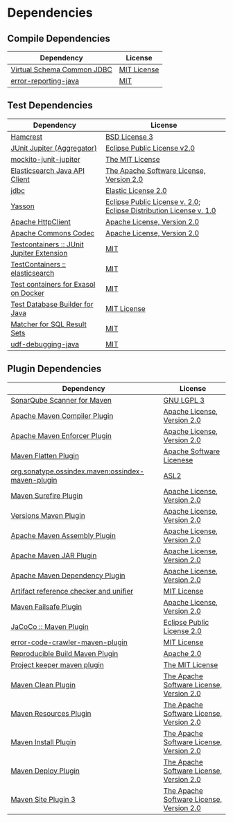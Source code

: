 <!-- @formatter:off -->
# Dependencies

## Compile Dependencies

| Dependency                      | License          |
| ------------------------------- | ---------------- |
| [Virtual Schema Common JDBC][0] | [MIT License][1] |
| [error-reporting-java][2]       | [MIT][3]         |

## Test Dependencies

| Dependency                                      | License                                                                        |
| ----------------------------------------------- | ------------------------------------------------------------------------------ |
| [Hamcrest][4]                                   | [BSD License 3][5]                                                             |
| [JUnit Jupiter (Aggregator)][6]                 | [Eclipse Public License v2.0][7]                                               |
| [mockito-junit-jupiter][8]                      | [The MIT License][9]                                                           |
| [Elasticsearch Java API Client][10]             | [The Apache Software License, Version 2.0][11]                                 |
| [jdbc][12]                                      | [Elastic License 2.0][13]                                                      |
| [Yasson][14]                                    | [Eclipse Public License v. 2.0][15]; [Eclipse Distribution License v. 1.0][16] |
| [Apache HttpClient][17]                         | [Apache License, Version 2.0][18]                                              |
| [Apache Commons Codec][19]                      | [Apache License, Version 2.0][11]                                              |
| [Testcontainers :: JUnit Jupiter Extension][20] | [MIT][21]                                                                      |
| [TestContainers :: elasticsearch][20]           | [MIT][21]                                                                      |
| [Test containers for Exasol on Docker][22]      | [MIT][3]                                                                       |
| [Test Database Builder for Java][23]            | [MIT License][24]                                                              |
| [Matcher for SQL Result Sets][25]               | [MIT][3]                                                                       |
| [udf-debugging-java][26]                        | [MIT][3]                                                                       |

## Plugin Dependencies

| Dependency                                              | License                                        |
| ------------------------------------------------------- | ---------------------------------------------- |
| [SonarQube Scanner for Maven][27]                       | [GNU LGPL 3][28]                               |
| [Apache Maven Compiler Plugin][29]                      | [Apache License, Version 2.0][11]              |
| [Apache Maven Enforcer Plugin][30]                      | [Apache License, Version 2.0][11]              |
| [Maven Flatten Plugin][31]                              | [Apache Software Licenese][11]                 |
| [org.sonatype.ossindex.maven:ossindex-maven-plugin][32] | [ASL2][18]                                     |
| [Maven Surefire Plugin][33]                             | [Apache License, Version 2.0][11]              |
| [Versions Maven Plugin][34]                             | [Apache License, Version 2.0][11]              |
| [Apache Maven Assembly Plugin][35]                      | [Apache License, Version 2.0][11]              |
| [Apache Maven JAR Plugin][36]                           | [Apache License, Version 2.0][11]              |
| [Apache Maven Dependency Plugin][37]                    | [Apache License, Version 2.0][11]              |
| [Artifact reference checker and unifier][38]            | [MIT License][39]                              |
| [Maven Failsafe Plugin][40]                             | [Apache License, Version 2.0][11]              |
| [JaCoCo :: Maven Plugin][41]                            | [Eclipse Public License 2.0][42]               |
| [error-code-crawler-maven-plugin][43]                   | [MIT License][44]                              |
| [Reproducible Build Maven Plugin][45]                   | [Apache 2.0][18]                               |
| [Project keeper maven plugin][46]                       | [The MIT License][47]                          |
| [Maven Clean Plugin][48]                                | [The Apache Software License, Version 2.0][18] |
| [Maven Resources Plugin][49]                            | [The Apache Software License, Version 2.0][18] |
| [Maven Install Plugin][50]                              | [The Apache Software License, Version 2.0][18] |
| [Maven Deploy Plugin][51]                               | [The Apache Software License, Version 2.0][18] |
| [Maven Site Plugin 3][52]                               | [The Apache Software License, Version 2.0][18] |

[0]: https://github.com/exasol/virtual-schema-common-jdbc/
[1]: https://github.com/exasol/virtual-schema-common-jdbc/blob/main/LICENSE
[2]: https://github.com/exasol/error-reporting-java
[3]: https://opensource.org/licenses/MIT
[4]: http://hamcrest.org/JavaHamcrest/
[5]: http://opensource.org/licenses/BSD-3-Clause
[6]: https://junit.org/junit5/
[7]: https://www.eclipse.org/legal/epl-v20.html
[8]: https://github.com/mockito/mockito
[9]: https://github.com/mockito/mockito/blob/main/LICENSE
[10]: https://github.com/elastic/elasticsearch-java/
[11]: https://www.apache.org/licenses/LICENSE-2.0.txt
[12]: https://github.com/elastic/elasticsearch
[13]: https://raw.githubusercontent.com/elastic/elasticsearch/v7.17.5/licenses/ELASTIC-LICENSE-2.0.txt
[14]: https://projects.eclipse.org/projects/ee4j.yasson
[15]: http://www.eclipse.org/legal/epl-v20.html
[16]: http://www.eclipse.org/org/documents/edl-v10.php
[17]: http://hc.apache.org/httpcomponents-client
[18]: http://www.apache.org/licenses/LICENSE-2.0.txt
[19]: https://commons.apache.org/proper/commons-codec/
[20]: https://testcontainers.org
[21]: http://opensource.org/licenses/MIT
[22]: https://github.com/exasol/exasol-testcontainers
[23]: https://github.com/exasol/test-db-builder-java/
[24]: https://github.com/exasol/test-db-builder-java/blob/main/LICENSE
[25]: https://github.com/exasol/hamcrest-resultset-matcher
[26]: https://github.com/exasol/udf-debugging-java/
[27]: http://sonarsource.github.io/sonar-scanner-maven/
[28]: http://www.gnu.org/licenses/lgpl.txt
[29]: https://maven.apache.org/plugins/maven-compiler-plugin/
[30]: https://maven.apache.org/enforcer/maven-enforcer-plugin/
[31]: https://www.mojohaus.org/flatten-maven-plugin/
[32]: https://sonatype.github.io/ossindex-maven/maven-plugin/
[33]: https://maven.apache.org/surefire/maven-surefire-plugin/
[34]: https://www.mojohaus.org/versions-maven-plugin/
[35]: https://maven.apache.org/plugins/maven-assembly-plugin/
[36]: https://maven.apache.org/plugins/maven-jar-plugin/
[37]: https://maven.apache.org/plugins/maven-dependency-plugin/
[38]: https://github.com/exasol/artifact-reference-checker-maven-plugin/
[39]: https://github.com/exasol/artifact-reference-checker-maven-plugin/blob/main/LICENSE
[40]: https://maven.apache.org/surefire/maven-failsafe-plugin/
[41]: https://www.jacoco.org/jacoco/trunk/doc/maven.html
[42]: https://www.eclipse.org/legal/epl-2.0/
[43]: https://github.com/exasol/error-code-crawler-maven-plugin/
[44]: https://github.com/exasol/error-code-crawler-maven-plugin/blob/main/LICENSE
[45]: http://zlika.github.io/reproducible-build-maven-plugin
[46]: https://github.com/exasol/project-keeper/
[47]: https://github.com/exasol/project-keeper/blob/main/LICENSE
[48]: http://maven.apache.org/plugins/maven-clean-plugin/
[49]: http://maven.apache.org/plugins/maven-resources-plugin/
[50]: http://maven.apache.org/plugins/maven-install-plugin/
[51]: http://maven.apache.org/plugins/maven-deploy-plugin/
[52]: http://maven.apache.org/plugins/maven-site-plugin/
